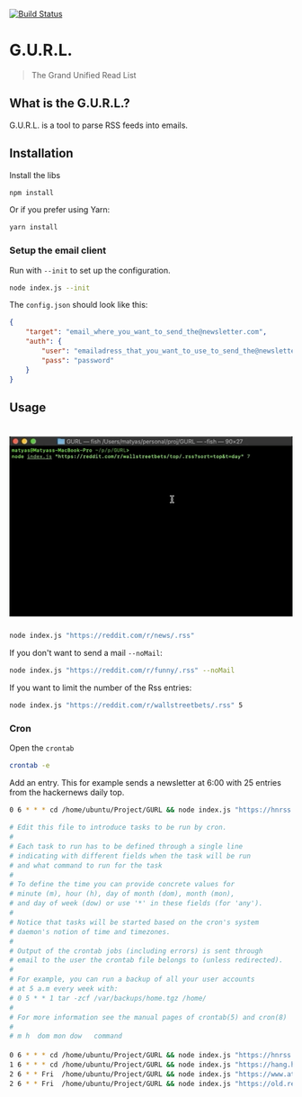 [![Build Status](https://travis-ci.com/sajtosM/GURL.svg?branch=master)](https://travis-ci.com/sajtosM/GURL) 

# G.U.R.L.
> The Grand Unified Read List

## What is the G.U.R.L.?
G.U.R.L. is a tool to parse RSS feeds into emails.

## Installation

Install the libs

```sh
npm install
```

Or if you prefer using Yarn:
```sh
yarn install
```
### Setup the email client

Run with `--init` to set up the configuration.

```sh
node index.js --init
```

The `config.json` should look like this:
```json
{
    "target": "email_where_you_want_to_send_the@newsletter.com",
    "auth": {
        "user": "emailadress_that_you_want_to_use_to_send_the@newsletter.com",
        "pass": "password"
    }
}
```

## Usage

# <img src="media/usage.gif" title="G.U.R.L." alt="G.U.R.L. usage" width="530">

```sh
node index.js "https://reddit.com/r/news/.rss"
```

If you don't want to send a mail `--noMail`:

```sh
node index.js "https://reddit.com/r/funny/.rss" --noMail
```

If you want to limit the number of the Rss entries:

```sh
node index.js "https://reddit.com/r/wallstreetbets/.rss" 5
```

### Cron

Open the `crontab`
```sh
crontab -e
```

Add an entry. This for example sends a newsletter at 6:00 with 25 entries from the hackernews daily top.

```sh
0 6 * * * cd /home/ubuntu/Project/GURL && node index.js "https://hnrss.org/newest?points=100" 25
```

```sh
# Edit this file to introduce tasks to be run by cron.
# 
# Each task to run has to be defined through a single line
# indicating with different fields when the task will be run
# and what command to run for the task
# 
# To define the time you can provide concrete values for
# minute (m), hour (h), day of month (dom), month (mon),
# and day of week (dow) or use '*' in these fields (for 'any').
# 
# Notice that tasks will be started based on the cron's system
# daemon's notion of time and timezones.
# 
# Output of the crontab jobs (including errors) is sent through
# email to the user the crontab file belongs to (unless redirected).
# 
# For example, you can run a backup of all your user accounts
# at 5 a.m every week with:
# 0 5 * * 1 tar -zcf /var/backups/home.tgz /home/
# 
# For more information see the manual pages of crontab(5) and cron(8)
# 
# m h  dom mon dow   command

0 6 * * * cd /home/ubuntu/Project/GURL && node index.js "https://hnrss.org/newest?points=100" 
1 6 * * * cd /home/ubuntu/Project/GURL && node index.js "https://hang.hu/feed/" 5
2 6 * * Fri  /home/ubuntu/Project/GURL && node index.js "https://www.atlasobscura.com/feeds/latest" 16
2 6 * * Fri  /home/ubuntu/Project/GURL && node index.js "https://old.reddit.com/r/wallstreetbets/top/.rss?sort=top&t=day" 7
```
